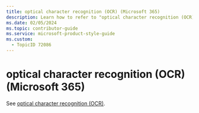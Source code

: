 ```yaml
---
title: optical character recognition (OCR) (Microsoft 365)
description: Learn how to refer to "optical character recognition (OCR) (Microsoft 365)" in your content.
ms.date: 02/05/2024
ms.topic: contributor-guide
ms.service: microsoft-product-style-guide
ms.custom:
  - TopicID 72086
---
```



# optical character recognition (OCR) (Microsoft 365)

See [optical character recognition (OCR)](~\a_z_names_terms\o\optical-character-recognition-ocr.md).

